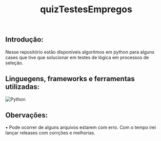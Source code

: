 <h1 align="Center">quizTestesEmpregos</h1>
<br/>

## Introdução:
Nesse repositório estão disponíveis algoritmos em python para alguns cases que tive que solucionar em testes de lógica em processos de seleção.
<br/>
## Linguegens, frameworks e ferramentas utilizadas:

![Python](https://img.shields.io/badge/-PYTHON-333333?style=flat&logo=python&logoColor=1572B6)

## Obervações:

<span>&#8226;</span> Pode ocorrer de alguns arquivos estarem com erro. Com o tempo irei lançar releases com corrções e melhorias.
<br/>
